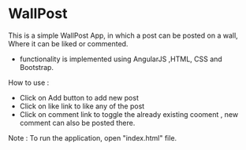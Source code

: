 # WallPost

This is a simple WallPost App, in which a post can be posted on a wall, Where it can be liked or commented.

* functionality is implemented using AngularJS ,HTML, CSS and Bootstrap.

How to use :

* Click on Add button to add new post
* Click on like link to like any of the post
* Click on comment link to toggle the already existing cooment , new comment can also be posted there.

Note : To run the application, open "index.html" file.
